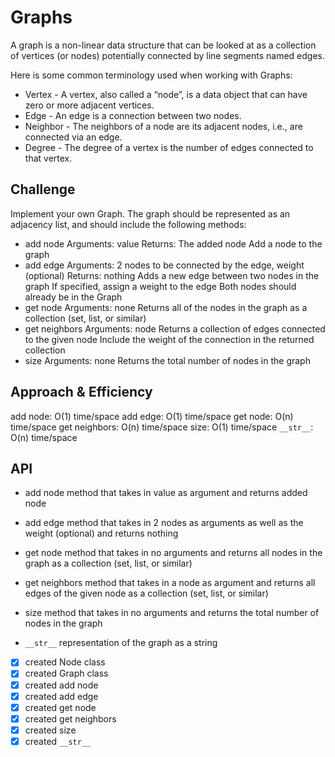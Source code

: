 # Graphs
<!-- Short summary or background information -->
A graph is a non-linear data structure that can be looked at as a collection of vertices (or nodes) potentially connected by line segments named edges.

Here is some common terminology used when working with Graphs:

- Vertex - A vertex, also called a “node”, is a data object that can have zero or more adjacent vertices.
- Edge - An edge is a connection between two nodes.
- Neighbor - The neighbors of a node are its adjacent nodes, i.e., are connected via an edge.
- Degree - The degree of a vertex is the number of edges connected to that vertex.


## Challenge
<!-- Description of the challenge -->
Implement your own Graph. The graph should be represented as an adjacency list, and should include the following methods:

- add node
    Arguments: value
    Returns: The added node
    Add a node to the graph
- add edge
    Arguments: 2 nodes to be connected by the edge, weight (optional)
    Returns: nothing
    Adds a new edge between two nodes in the graph
    If specified, assign a weight to the edge
    Both nodes should already be in the Graph
- get node
    Arguments: none
    Returns all of the nodes in the graph as a collection (set, list, or similar)
- get neighbors
    Arguments: node
    Returns a collection of edges connected to the given node
    Include the weight of the connection in the returned collection
- size
    Arguments: none
    Returns the total number of nodes in the graph

## Approach & Efficiency
<!-- What approach did you take? Why? What is the Big O space/time for this approach? -->
add node: O(1) time/space
add edge: O(1) time/space
get node: O(n) time/space
get neighbors: O(n) time/space
size: O(1) time/space
`__str__`: O(n) time/space


## API
<!-- Description of each method publicly available in your Graph -->

- add node method that takes in value as argument and returns added node

- add edge method that takes in 2 nodes as arguments as well as the weight (optional) and returns nothing

- get node method that takes in no arguments and returns all nodes in the graph as a collection (set, list, or similar)

- get neighbors method that takes in a node as argument and returns all edges of the given node as a collection (set, list, or similar)

- size method that takes in no arguments and returns the total number of nodes in the graph
- `__str__` representation of the graph as a string


- [x] created Node class
- [x] created Graph class
- [x] created add node
- [x] created add edge
- [x] created get node
- [x] created get neighbors
- [x] created size
- [x] created `__str__`
